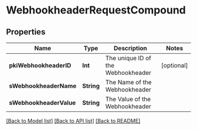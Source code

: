 # WebhookheaderRequestCompound

## Properties
Name | Type | Description | Notes
------------ | ------------- | ------------- | -------------
**pkiWebhookheaderID** | **Int** | The unique ID of the Webhookheader | [optional] 
**sWebhookheaderName** | **String** | The Name of the Webhookheader | 
**sWebhookheaderValue** | **String** | The Value of the Webhookheader | 

[[Back to Model list]](../README.md#documentation-for-models) [[Back to API list]](../README.md#documentation-for-api-endpoints) [[Back to README]](../README.md)



